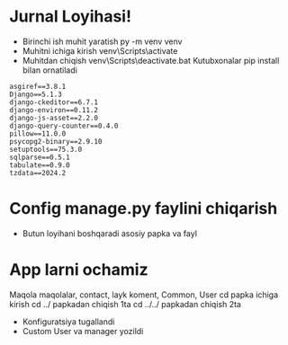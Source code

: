 # Jurnal Loyihasi!
* Birinchi ish muhit yaratish
py -m venv venv
* Muhitni ichiga kirish
venv\Scripts\activate
* Muhitdan chiqish
venv\Scripts\deactivate.bat
Kutubxonalar pip install bilan ornatiladi
```
asgiref==3.8.1
Django==5.1.3
django-ckeditor==6.7.1
django-environ==0.11.2
django-js-asset==2.2.0
django-query-counter==0.4.0
pillow==11.0.0
psycopg2-binary==2.9.10
setuptools==75.3.0
sqlparse==0.5.1
tabulate==0.9.0
tzdata==2024.2
```
# Config manage.py faylini chiqarish
* Butun loyihani boshqaradi asosiy papka va fayl
# App larni ochamiz
Maqola maqolalar, contact, layk koment, Common, User
cd papka ichiga kirish
cd ../ papkadan chiqish 1ta
cd ../../ papkadan chiqish 2ta
* Konfiguratsiya tugallandi
* Custom User va manager yozildi